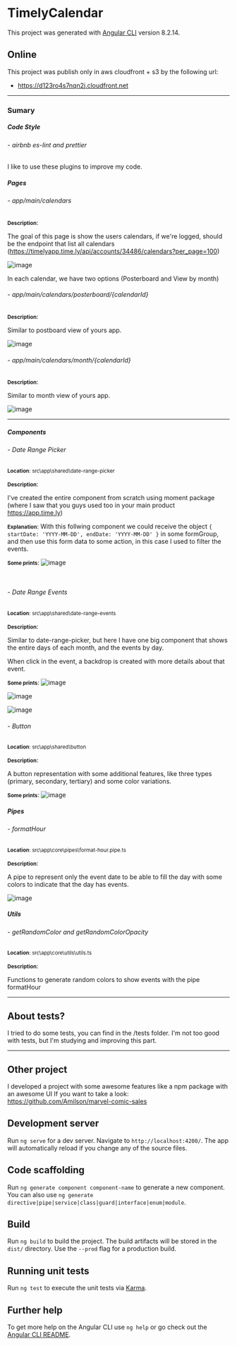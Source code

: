 # TimelyCalendar

This project was generated with [Angular CLI](https://github.com/angular/angular-cli) version 8.2.14.

## Online

This project was publish only in aws cloudfront + s3 by the following url:

- https://d123ro4s7nqn2j.cloudfront.net

---

### Sumary

##### Code Style

###### - airbnb es-lint and prettier

I like to use these plugins to improve my code.

##### Pages

###### - app/main/calendars

<small><b>Description</b></small>:

The goal of this page is show the users calendars, if we're logged, should be the endpoint that list all calendars (https://timelyapp.time.ly/api/accounts/34486/calendars?per_page=100)

![image](https://user-images.githubusercontent.com/10110065/156866904-e63707ea-0f58-4d98-8fb5-161bbef5fbf5.png)

In each calendar, we have two options (Posterboard and View by month)

###### - app/main/calendars/posterboard/{calendarId}

<small><b>Description</b></small>:

Similar to postboard view of yours app.

![image](https://user-images.githubusercontent.com/10110065/156866954-23090a26-cab0-4a01-b1ce-2ff388f688da.png)

###### - app/main/calendars/month/{calendarId}

<small><b>Description</b></small>:

Similar to month view of yours app.

![image](https://user-images.githubusercontent.com/10110065/156866969-b1972913-d042-4f54-a649-53886991283b.png)

---

##### Components

###### - Date Range Picker

<small><b>Location</b>: src\app\shared\date-range-picker</small>

<small><b>Description</b></small>:

I've created the entire component from scratch using moment package (where I saw that you guys used too in your main product https://app.time.ly)

<small><b>Explanation</b></small>:
With this follwing component we could receive the object `{ startDate: 'YYYY-MM-DD', endDate: 'YYYY-MM-DD' }` in some formGroup, and then use this form data to some action, in this case I used to filter the events.

<small><b>Some prints</b></small>:
![image](https://user-images.githubusercontent.com/10110065/156865700-e6112a2d-23fa-4f39-9884-86275c89bbb3.png)

</br>

###### - Date Range Events

<small><b>Location</b>: src\app\shared\date-range-events</small>

<small><b>Description</b></small>:

Similar to date-range-picker, but here I have one big component that shows the entire days of each month, and the events by day.

When click in the event, a backdrop is created with more details about that event.

<small><b>Some prints</b></small>:
![image](https://user-images.githubusercontent.com/10110065/156866547-25ce96dc-1cd4-4ade-827e-b6a38a0f696e.png)

![image](https://user-images.githubusercontent.com/10110065/156866571-3a32e11a-980a-4059-a3c2-c4473ed99e89.png)

![image](https://user-images.githubusercontent.com/10110065/156866616-00ee4069-2f0d-44c7-8867-ec7b6d98b5b2.png)

###### - Button

<small><b>Location</b>: src\app\shared\button</small>

<small><b>Description</b></small>:

A button representation with some additional features, like three types (primary, secondary, tertiary) and some color variations.

<small><b>Some prints</b></small>:
![image](https://user-images.githubusercontent.com/10110065/156866758-9468241f-9aa7-4e07-8fce-3946e79395d2.png)

##### Pipes

###### - formatHour

<small><b>Location</b>: src\app\core\pipes\format-hour.pipe.ts</small>

<small><b>Description</b></small>:

A pipe to represent only the event date to be able to fill the day with some colors to indicate that the day has events.

![image](https://user-images.githubusercontent.com/10110065/156866808-a7d01893-9d46-44a3-be3b-d53284653d11.png)

##### Utils

###### - getRandomColor and getRandomColorOpacity

<small><b>Location</b>: src\app\core\utils\utils.ts</small>

<small><b>Description</b></small>:

Functions to generate random colors to show events with the pipe formatHour

---

## About tests?

I tried to do some tests, you can find in the /tests folder.
I'm not too good with tests, but I'm studying and improving this part.

---

## Other project

I developed a project with some awesome features like a npm package with an awesome UI
If you want to take a look: https://github.com/Amilson/marvel-comic-sales

## Development server

Run `ng serve` for a dev server. Navigate to `http://localhost:4200/`. The app will automatically reload if you change any of the source files.

## Code scaffolding

Run `ng generate component component-name` to generate a new component. You can also use `ng generate directive|pipe|service|class|guard|interface|enum|module`.

## Build

Run `ng build` to build the project. The build artifacts will be stored in the `dist/` directory. Use the `--prod` flag for a production build.

## Running unit tests

Run `ng test` to execute the unit tests via [Karma](https://karma-runner.github.io).

## Further help

To get more help on the Angular CLI use `ng help` or go check out the [Angular CLI README](https://github.com/angular/angular-cli/blob/master/README.md).

